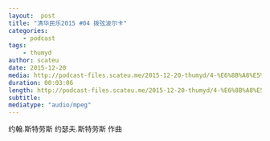 ```yaml
---
layout:  post
title: "清华民乐2015 #04 拨弦波尔卡"
categories:
    - podcast
tags:
    - thumyd
author: scateu
date: 2015-12-20
media: http://podcast-files.scateu.me/2015-12-20-thumyd/4-%E6%8B%A8%E5%BC%A6%E6%B3%A2%E5%B0%94%E5%8D%A1.m4a
duration: 00:03:06
length: http://podcast-files.scateu.me/2015-12-20-thumyd/4-%E6%8B%A8%E5%BC%A6%E6%B3%A2%E5%B0%94%E5%8D%A1.m4a
subtitle:
mediatype: "audio/mpeg"
---
```


约翰.斯特劳斯  约瑟夫.斯特劳斯 作曲
